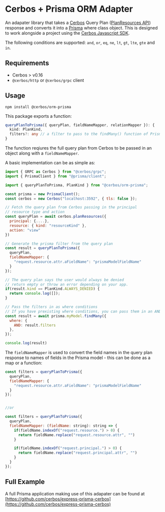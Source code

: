 # Cerbos + Prisma ORM Adapter

An adapater library that takes a [Cerbos](https://cerbos.dev) Query Plan ([PlanResources API](https://docs.cerbos.dev/cerbos/latest/api/index.html#resources-query-plan)) response and converts it into a [Prisma](https://prisma.io) where class object. This is designed to work alongside a project using the [Cerbos Javascript SDK](https://github.com/cerbos/cerbos-sdk-javascript).

The following conditions are supported: `and`, `or`, `eq`, `ne`, `lt`, `gt`, `lte`, `gte` and `in`.

## Requirements
- Cerbos > v0.16
- `@cerbos/http` or `@cerbos/grpc` client

## Usage

```
npm install @cerbos/orm-prisma
```

This package exports a function:

```ts
queryPlanToPrisma({ queryPlan, fieldNameMapper, relationMapper }): {
  kind: PlanKind,
  filters?: any // a filter to pass to the findMany() function of Prisma
}
```

The function reqiures the full query plan from Cerbos to be passed in an object along with a `fieldNameMapper`.

A basic implementation can be as simple as:

```js
import { GRPC as Cerbos } from "@cerbos/grpc";
import { PrismaClient } from "@prisma/client";

import { queryPlanToPrisma, PlanKind } from "@cerbos/orm-prisma";

const prisma = new PrismaClient();
const cerbos = new Cerbos("localhost:3592", { tls: false });

// Fetch the query plan from Cerbos passing in the principal
// resource type and action
const queryPlan = await cerbos.planResources({
  principal: {....},
  resource: { kind: "resourceKind" },
  action: "view"
})

// Generate the prisma filter from the query plan
const result = queryPlanToPrisma({
  queryPlan,
  fieldNameMapper: {
    "request.resource.attr.aFieldName": "prismaModelFieldName"
  }
});

// The query plan says the user would always be denied
// return empty or throw an error depending on your app.
if(result.kind == PlanKind.ALWAYS_DENIED) {
  return console.log([]);
}

// Pass the filters in as where conditions
// If you have prexisting where conditions, you can pass them in an AND clause
const result = await prisma.myModel.findMany({
  where: {
    AND: result.filters
  },
});

console.log(result)
```

The `fieldNameMapper` is used to convert the field names in the query plan response to names of fields in the Prisma model - this can be done as a map or a function:

```js
const filters = queryPlanToPrisma({
  queryPlan,
  fieldNameMapper: {
    "request.resource.attr.aFieldName": "prismaModelFieldName"
  }
});


//or

const filters = queryPlanToPrisma({
  queryPlan,
  fieldNameMapper: (fieldName: string): string => {
    if(fieldName.indexOf("request.resource.") > 0) {
      return fieldName.replace("request.resource.attr", "")
    }

    if(fieldName.indexOf("request.principal.") > 0) {
      return fieldName.replace("request.principal.attr", "")
    }
  }
});
```

## Full Example

A full Prisma application making use of this adapater can be found at [https://github.com/cerbos/express-prisma-cerbos](https://github.com/cerbos/express-prisma-cerbos)
